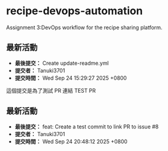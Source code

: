 # recipe-devops-automation
Assignment 3:DevOps workflow for the recipe sharing platform.
## 最新活動

- **最後提交：** Create update-readme.yml
- **提交者：** Tanuki3701
- **提交時間：** Wed Sep 24 15:29:27 2025 +0800

這個提交是為了測試 PR 連結
TEST PR

## 最新活動

- **最後提交：** feat: Create a test commit to link PR to issue #8
- **提交者：** Tanuki3701
- **提交時間：** Wed Sep 24 20:48:12 2025 +0800


